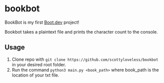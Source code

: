 # bookbot

BookBot is my first [Boot.dev](https://www.boot.dev) project!

Bookbot takes a plaintext file and prints the character count to the console.

## Usage
1. Clone repo with `git clone https://github.com/scottyloveless/bookbot` in your desired root folder.
2. Run the command `python3 main.py <book_path>` where book_path is the location of your txt file.
